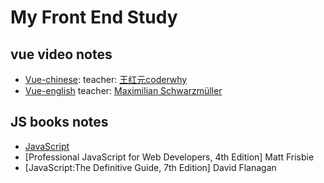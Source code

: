
# My Front End Study
## vue video notes
- [Vue-chinese](./Vuenote/README.md):
teacher: [王红元coderwhy](https://www.bilibili.com/video/BV15741177Eh?spm_id_from=333.337.search-card.all.click)
- [Vue-english](./Vuenote2/README.md)
teacher: [Maximilian Schwarzmüller](https://www.udemy.com/course/vuejs-2-the-complete-guide/)
## JS books notes
- [JavaScript](./JSnote/README.md)
- [Professional JavaScript for Web Developers, 4th Edition] Matt Frisbie
- [JavaScript:The Definitive Guide, 7th Edition] David Flanagan

